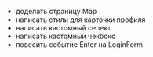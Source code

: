 - доделать страницу Map
- написать стили для карточки профиля
- написать кастомный селект
- написать кастомный чекбокс
- повесить событие Enter на LoginForm